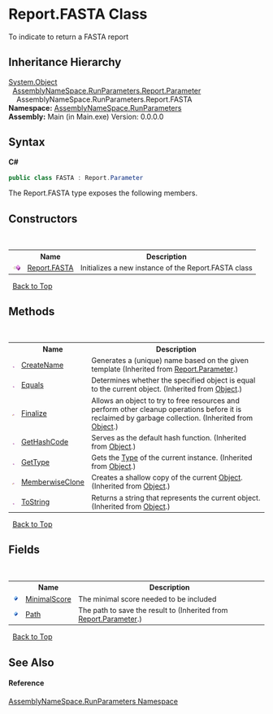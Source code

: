 # Report.FASTA Class
 

To indicate to return a FASTA report


## Inheritance Hierarchy
<a href="http://msdn2.microsoft.com/en-us/library/e5kfa45b" target="_blank">System.Object</a><br />&nbsp;&nbsp;<a href="483e04bc-c30d-62b5-b778-f095df93a3b3">AssemblyNameSpace.RunParameters.Report.Parameter</a><br />&nbsp;&nbsp;&nbsp;&nbsp;AssemblyNameSpace.RunParameters.Report.FASTA<br />
**Namespace:**&nbsp;<a href="4763cf1c-e4af-43c5-78fe-6f03f6e2281f">AssemblyNameSpace.RunParameters</a><br />**Assembly:**&nbsp;Main (in Main.exe) Version: 0.0.0.0

## Syntax

**C#**<br />
``` C#
public class FASTA : Report.Parameter
```

The Report.FASTA type exposes the following members.


## Constructors
&nbsp;<table><tr><th></th><th>Name</th><th>Description</th></tr><tr><td>![Public method](media/pubmethod.gif "Public method")</td><td><a href="2f253c74-b512-df66-73d5-3bba86cfaaab">Report.FASTA</a></td><td>
Initializes a new instance of the Report.FASTA class</td></tr></table>&nbsp;
<a href="#report.fasta-class">Back to Top</a>

## Methods
&nbsp;<table><tr><th></th><th>Name</th><th>Description</th></tr><tr><td>![Public method](media/pubmethod.gif "Public method")</td><td><a href="7ee95910-ba69-01b7-8966-f987aef1cdb0">CreateName</a></td><td>
Generates a (unique) name based on the given template
 (Inherited from <a href="483e04bc-c30d-62b5-b778-f095df93a3b3">Report.Parameter</a>.)</td></tr><tr><td>![Public method](media/pubmethod.gif "Public method")</td><td><a href="http://msdn2.microsoft.com/en-us/library/bsc2ak47" target="_blank">Equals</a></td><td>
Determines whether the specified object is equal to the current object.
 (Inherited from <a href="http://msdn2.microsoft.com/en-us/library/e5kfa45b" target="_blank">Object</a>.)</td></tr><tr><td>![Protected method](media/protmethod.gif "Protected method")</td><td><a href="http://msdn2.microsoft.com/en-us/library/4k87zsw7" target="_blank">Finalize</a></td><td>
Allows an object to try to free resources and perform other cleanup operations before it is reclaimed by garbage collection.
 (Inherited from <a href="http://msdn2.microsoft.com/en-us/library/e5kfa45b" target="_blank">Object</a>.)</td></tr><tr><td>![Public method](media/pubmethod.gif "Public method")</td><td><a href="http://msdn2.microsoft.com/en-us/library/zdee4b3y" target="_blank">GetHashCode</a></td><td>
Serves as the default hash function.
 (Inherited from <a href="http://msdn2.microsoft.com/en-us/library/e5kfa45b" target="_blank">Object</a>.)</td></tr><tr><td>![Public method](media/pubmethod.gif "Public method")</td><td><a href="http://msdn2.microsoft.com/en-us/library/dfwy45w9" target="_blank">GetType</a></td><td>
Gets the <a href="http://msdn2.microsoft.com/en-us/library/42892f65" target="_blank">Type</a> of the current instance.
 (Inherited from <a href="http://msdn2.microsoft.com/en-us/library/e5kfa45b" target="_blank">Object</a>.)</td></tr><tr><td>![Protected method](media/protmethod.gif "Protected method")</td><td><a href="http://msdn2.microsoft.com/en-us/library/57ctke0a" target="_blank">MemberwiseClone</a></td><td>
Creates a shallow copy of the current <a href="http://msdn2.microsoft.com/en-us/library/e5kfa45b" target="_blank">Object</a>.
 (Inherited from <a href="http://msdn2.microsoft.com/en-us/library/e5kfa45b" target="_blank">Object</a>.)</td></tr><tr><td>![Public method](media/pubmethod.gif "Public method")</td><td><a href="http://msdn2.microsoft.com/en-us/library/7bxwbwt2" target="_blank">ToString</a></td><td>
Returns a string that represents the current object.
 (Inherited from <a href="http://msdn2.microsoft.com/en-us/library/e5kfa45b" target="_blank">Object</a>.)</td></tr></table>&nbsp;
<a href="#report.fasta-class">Back to Top</a>

## Fields
&nbsp;<table><tr><th></th><th>Name</th><th>Description</th></tr><tr><td>![Public field](media/pubfield.gif "Public field")</td><td><a href="aafabf32-1d1c-c054-d14f-b03138a79ccd">MinimalScore</a></td><td>
The minimal score needed to be included</td></tr><tr><td>![Public field](media/pubfield.gif "Public field")</td><td><a href="910c1147-250c-4f04-74a1-190455839d80">Path</a></td><td>
The path to save the result to
 (Inherited from <a href="483e04bc-c30d-62b5-b778-f095df93a3b3">Report.Parameter</a>.)</td></tr></table>&nbsp;
<a href="#report.fasta-class">Back to Top</a>

## See Also


#### Reference
<a href="4763cf1c-e4af-43c5-78fe-6f03f6e2281f">AssemblyNameSpace.RunParameters Namespace</a><br />